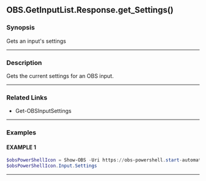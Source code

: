 OBS.GetInputList.Response.get_Settings()
----------------------------------------




### Synopsis
Gets an input's settings



---


### Description

Gets the current settings for an OBS input.



---


### Related Links
* Get-OBSInputSettings





---


### Examples
#### EXAMPLE 1
```PowerShell
$obsPowerShellIcon = Show-OBS -Uri https://obs-powershell.start-automating.com/Assets/obs-powershell-animated-icon.svg
$obsPowerShellIcon.Input.Settings
```



---
